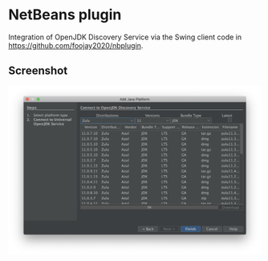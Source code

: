 # NetBeans plugin
Integration of OpenJDK Discovery Service via the Swing client code in https://github.com/foojay2020/nbplugin.

## Screenshot
![Overview](https://github.com/foojay2020/nbplugin2/blob/main/screenshot.png)
